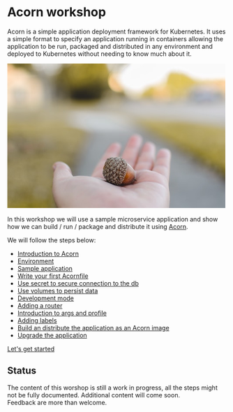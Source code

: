 # Acorn workshop

Acorn is a simple application deployment framework for Kubernetes. It uses a simple format to specify an application running in containers allowing the application to be run, packaged and distributed in any environment and deployed to Kubernetes without needing to know much about it.

![logo](./steps/images/acorn/acorn.jpeg)

In this workshop we will use a sample microservice application and show how we can build / run / package and distribute it using [Acorn](https://acorn.io).  

We will follow the steps below:  
  
- [Introduction to Acorn](./steps/acorn.md)
- [Environment](./steps/environment.md)
- [Sample application](./steps/votingapp.md)
- [Write your first Acornfile](./steps/acornfile.md)
- [Use secret to secure connection to the db](./steps/secret.md)
- [Use volumes to persist data](./steps/volumes.md)
- [Development mode](./steps/development_mode.md)  
- [Adding a router](./steps/router.md)  
- [Introduction to args and profile](./steps/profiles.md) 
- [Adding labels](./steps/labels.md)  
- [Build an distribute the application as an Acorn image](./steps/acorn_image.md)
- [Upgrade the application](./steps/upgrade.md)  

[Let's get started](./steps/acorn.md)

## Status

The content of this worshop is still a work in progress, all the steps might not be fully documented. Additional content will come soon.    
Feedback are more than welcome.